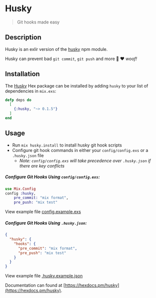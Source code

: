# Husky
> Git hooks made easy

## Description
Husky is an exlir version of the [husky](https://www.npmjs.com/package/husky) npm module.

Husky can prevent bad `git commit`, `git push` and more 🐶 ❤️ _woof!_



## Installation
The [Husky](https://hex.pm/packages/husky) Hex package can be installed 
by adding `husky` to your list of dependencies in `mix.exs`: 
```elixir
defp deps do
  [
    {:husky, "~> 0.1.5"}
  ]
end
```

## Usage
* Run `mix husky.install` to install husky git hook scripts
* Configure git hook commands in either your `config/config.exs` or a `.husky.json` file
    * *Note: `config/config.exs` will take precedence over `.husky.json` if there are key conflicts*


##### Configure Git Hooks Using `config/config.exs`:
```elixir
use Mix.Config
config :husky,
    pre_commit: "mix format",
    pre_push: "mix test"
```
View example file [config.example.exs](./priv/config.example.exs) 

##### Configure Git Hooks Using `.husky.json`:
```JSON
{
  "husky": {
    "hooks": {
      "pre_commit": "mix format",
      "pre_push": "mix test"
    }
  }
}
```
View example file [.husky.example.json](./priv/config.example.exs) 

Documentation can found at [https://hexdocs.pm/husky](https://hexdocs.pm/husky).

